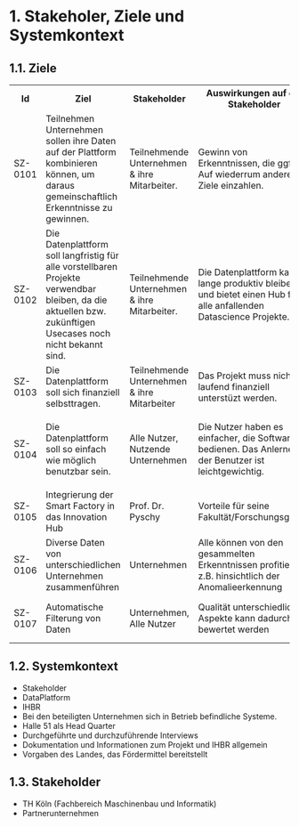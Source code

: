 # 1. Stakeholer, Ziele und Systemkontext

## 1.1. Ziele

<table style="width:100%">
  <tr>
    <th>Id</th>
    <th>Ziel</th>
    <th>Stakeholder</th>
    <th>Auswirkungen auf die Stakeholder</th>
    <th>Einschränkungen</th>
    <th>Quelle</th>
  </tr>
  
  <tr>
    <td>SZ-0101</td>
    <td>Teilnehmen Unternehmen sollen ihre Daten auf der Plattform kombinieren können, um daraus gemeinschaftlich Erkenntnisse zu gewinnen. 
    </td>
    <td>Teilnehmende Unternehmen & ihre Mitarbeiter.   </td>
    <td>Gewinn von Erkenntnissen, die ggf. Auf wiederrum andere Ziele einzahlen.  </td>
    <td><ul><li>Die Daten Ownership soll trotz der gemeinsamen Nutzung bestehen bleiben.</li><li>Diese Effekte sollen auch schon kurzfristig während der Entwicklung auftreten</ul></td>
    <td>[QU-0101](../lastenheft/09.-quellen.md#QU-0101)</td>
  </tr>
  
  <tr>
    <td>SZ-0102</td>
    <td>Die Datenplattform soll langfristig für alle vorstellbaren Projekte verwendbar bleiben, da die aktuellen bzw. zukünftigen Usecases noch nicht bekannt sind. </td>
    <td>Teilnehmende Unternehmen & ihre Mitarbeiter.</td>
    <td>Die Datenplattform kann lange produktiv bleiben und bietet einen Hub für alle anfallenden Datascience Projekte.</td>
    <td>
      <ul>
        <li>Datenhaltung nach State of the art (compliance, privacy)</li>
        <li>Option zur Datenverarbeitung nach Streaming & Batch</li>
        <li>Die Plattform soll dabei einfach veränderbar bleiben </li>
      </ul>
    </td>
    <td>[QU-0101](../lastenheft/09.-quellen.md#QU-0101)</td>
  </tr>
  
  <tr>
    <td>SZ-0103</td>
    <td>Die Datenplattform soll sich finanziell selbsttragen. </td>
    <td>Teilnehmende Unternehmen & ihre Mitarbeiter </td>
    <td>Das Projekt muss nicht laufend finanziell unterstüzt werden.</td>
    <td></td>
    <td>[QU-0101](../lastenheft/09.-quellen.md#QU-0101)</td>
  </tr>
  
  <tr>
    <td>SZ-0104</td>
    <td>Die Datenplattform soll so einfach wie möglich benutzbar sein. </td>
    <td>Alle Nutzer, Nutzende Unternehmen </td>
    <td>Die Nutzer haben es einfacher, die Software zu bedienen. Das Anlernen der Benutzer ist leichtgewichtig. </td>
    <td>
      <ul>
        <li>Die Security soll darunter nicht leiden </li>
        <li>Der Erkenntnisgewinnungsprozess soll darunter nicht leiden</li>
      </ul>
    </td>
  <td>[QU-0101](../lastenheft/09.-quellen.md#QU-0101)</td>
  </tr>
  
  <tr>
    <td>SZ-0105</td>
    <td>Integrierung der Smart Factory in das Innovation Hub </td>
    <td>Prof. Dr. Pyschy </td>
    <td> Vorteile für seine Fakultät/Forschungsgebiet </td>
    <td></td>
  <td>[QU-0106](../lastenheft/09.-quellen.md#QU-0106)</td>
  </tr>
  
  <tr>
    <td>SZ-0106</td>
    <td> Diverse Daten von unterschiedlichen Unternehmen zusammenführen </td>
    <td>Unternehmen </td>
    <td>Alle können von den gesammelten Erkenntnissen profitieren z.B. hinsichtlich der Anomalieerkennung </td>
    <td>Datenkonsistenz</td>
  <td>[QU-0107](../lastenheft/09.-quellen.md#QU-0107)</td>
  </tr>  
  
  <tr>
    <td>SZ-0107</td>
    <td>Automatische Filterung von Daten </td>
    <td>Unternehmen, Alle Nutzer </td>
    <td>Qualität unterschiedlicher Aspekte kann dadurch bewertet werden </td>
    <td>Datenkonsistenz(als Voraussetzung)</td>
  <td>[QU-0107](../lastenheft/09.-quellen.md#QU-0107)</td>
  </tr>
</table>

## 1.2. Systemkontext
* Stakeholder 
* DataPlatform 
* IHBR 
* Bei den beteiligten Unternehmen sich in Betrieb befindliche Systeme. 
* Halle 51 als Head Quarter 
* Durchgeführte und durchzuführende Interviews 
* Dokumentation und Informationen zum Projekt und IHBR allgemein 
* Vorgaben des Landes, das Fördermittel bereitstellt 

## 1.3. Stakeholder
* TH Köln (Fachbereich Maschinenbau und Informatik) 
* Partnerunternehmen 
